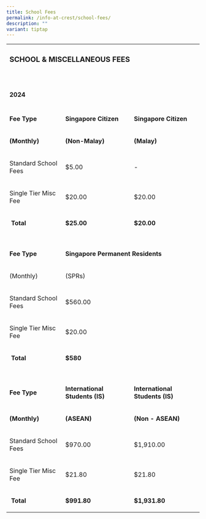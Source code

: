 ```yaml
---
title: School Fees
permalink: /info-at-crest/school-fees/
description: ""
variant: tiptap
---
```

<table style="minWidth: 75px">
<colgroup>
<col>
<col>
<col>
</colgroup>
<tbody>
<tr>
<td rowspan="1" colspan="3">
<h3>SCHOOL &amp; MISCELLANEOUS FEES</h3>
</td>
</tr>
<tr>
<td rowspan="1" colspan="1">
<p></p>
</td>
<td rowspan="1" colspan="1">
<p></p>
</td>
<td rowspan="1" colspan="1">
<p></p>
</td>
</tr>
<tr>
<td rowspan="1" colspan="1">
<h4>2024</h4>
</td>
<td rowspan="1" colspan="1">
<p></p>
</td>
<td rowspan="1" colspan="1">
<p></p>
</td>
</tr>
<tr>
<td rowspan="1" colspan="1">
<p><strong>Fee Type</strong>
</p>
</td>
<td rowspan="1" colspan="1">
<p><strong>Singapore Citizen</strong>
</p>
</td>
<td rowspan="1" colspan="1">
<p><strong>Singapore Citizen</strong>
</p>
</td>
</tr>
<tr>
<td rowspan="1" colspan="1">
<p><strong>(Monthly)</strong>
</p>
</td>
<td rowspan="1" colspan="1">
<p><strong>(Non-Malay)</strong>
</p>
</td>
<td rowspan="1" colspan="1">
<p><strong>(Malay)</strong>
</p>
</td>
</tr>
<tr>
<td rowspan="1" colspan="1">
<p>Standard School Fees</p>
</td>
<td rowspan="1" colspan="1">
<p>$5.00</p>
</td>
<td rowspan="1" colspan="1">
<p>-</p>
</td>
</tr>
<tr>
<td rowspan="1" colspan="1">
<p>Single Tier Misc Fee</p>
</td>
<td rowspan="1" colspan="1">
<p>$20.00</p>
</td>
<td rowspan="1" colspan="1">
<p>$20.00</p>
</td>
</tr>
<tr>
<td rowspan="1" colspan="1">
<p><strong>&nbsp;Total</strong>
</p>
</td>
<td rowspan="1" colspan="1">
<p><strong>$25.00</strong>
</p>
</td>
<td rowspan="1" colspan="1">
<p><strong>$20.00</strong>
</p>
</td>
</tr>
<tr>
<td rowspan="1" colspan="1">
<p></p>
</td>
<td rowspan="1" colspan="1">
<p></p>
</td>
<td rowspan="1" colspan="1">
<p></p>
</td>
</tr>
<tr>
<td rowspan="1" colspan="1">
<p><strong>Fee Type</strong>
</p>
</td>
<td rowspan="1" colspan="2">
<p><strong>Singapore Permanent Residents</strong>
</p>
</td>
</tr>
<tr>
<td rowspan="1" colspan="1">
<p>(Monthly)</p>
</td>
<td rowspan="1" colspan="2">
<p>(SPRs)</p>
</td>
</tr>
<tr>
<td rowspan="1" colspan="1">
<p>Standard School Fees</p>
</td>
<td rowspan="1" colspan="2">
<p>$560.00</p>
</td>
</tr>
<tr>
<td rowspan="1" colspan="1">
<p>Single Tier Misc Fee</p>
</td>
<td rowspan="1" colspan="2">
<p>$20.00</p>
</td>
</tr>
<tr>
<td rowspan="1" colspan="1">
<p><strong>&nbsp;Total</strong>
</p>
</td>
<td rowspan="1" colspan="2">
<p><strong>$580</strong>
</p>
</td>
</tr>
<tr>
<td rowspan="1" colspan="1">
<p></p>
</td>
<td rowspan="1" colspan="1">
<p></p>
</td>
<td rowspan="1" colspan="1">
<p></p>
</td>
</tr>
<tr>
<td rowspan="1" colspan="1">
<p><strong>Fee Type</strong>
</p>
</td>
<td rowspan="1" colspan="1">
<p><strong>International Students (IS)</strong>
</p>
</td>
<td rowspan="1" colspan="1">
<p><strong>International Students (IS)</strong>
</p>
</td>
</tr>
<tr>
<td rowspan="1" colspan="1">
<p><strong>(Monthly)</strong>
</p>
</td>
<td rowspan="1" colspan="1">
<p><strong>(ASEAN)</strong>
</p>
</td>
<td rowspan="1" colspan="1">
<p><strong>(Non - ASEAN)</strong>
</p>
</td>
</tr>
<tr>
<td rowspan="1" colspan="1">
<p>Standard School Fees</p>
</td>
<td rowspan="1" colspan="1">
<p>$970.00</p>
</td>
<td rowspan="1" colspan="1">
<p>$1,910.00</p>
</td>
</tr>
<tr>
<td rowspan="1" colspan="1">
<p>Single Tier Misc Fee</p>
</td>
<td rowspan="1" colspan="1">
<p>$21.80</p>
</td>
<td rowspan="1" colspan="1">
<p>$21.80</p>
</td>
</tr>
<tr>
<td rowspan="1" colspan="1">
<p><strong>&nbsp;Total</strong>
</p>
</td>
<td rowspan="1" colspan="1">
<p><strong>$991.80</strong>
</p>
</td>
<td rowspan="1" colspan="1">
<p><strong>$1,931.80</strong>
</p>
</td>
</tr>
</tbody>
</table>
<p></p>